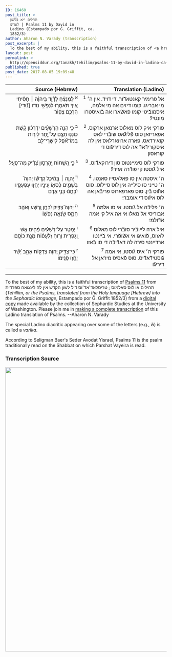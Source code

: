 ```yaml
---
ID: 16460
post_title: >
  תהלים י״א בלשון
  לאדינו | Psalms 11 by David in
  Ladino (Estampado por Ǧ. Griffit, ca.
  1852/3)
author: Aharon N. Varady (transcription)
post_excerpt: |
  To the best of my ability, this is a faithful transcription of <a href="https://en.wikipedia.org/wiki/Psalm_11">Psalms 11</a> from תהילים או לוס סאלמוס ; טריסלאד'אד'וס דיל לשון הקדש אין לה לינגואה ספרדית (<em>Tehillim, or the Psalms, translated from the Holy language [Hebrew] into the Sephardic language</em>, Estampado por Ǧ. Griffit 1852/3) from a <a href="http://digitalcollections.lib.washington.edu/cdm/compoundobject/collection/p16786coll3/id/2453/rec/">digital copy</a> made available by the collection of Sephardic Studies at the University of Washington. Please join me in <a href="https://he.wikisource.org/wiki/%D7%9E%D7%A4%D7%AA%D7%97:Tehilim,_o_los_Salmos,_trezladados_del_leshon_ha-%E1%B8%B3odesh_en_la_lingua_Sefaradit.pdf">making a complete transcription</a> of this Ladino translation of Psalms. --Aharon N. Varady
layout: post
permalink: >
  http://opensiddur.org/tanakh/tehilim/psalms-11-by-david-in-ladino-ca-1852/
published: true
post_date: 2017-08-05 19:09:48
---
```

<table style="margin-left: auto;margin-right: auto;" class="draggable">
<thead><tr><th id="x" style="text-align: right;">Source (Hebrew)</th><th style="text-align: right;">Translation (Ladino)</th></tr></thead>
<tbody>
<tr><td style="vertical-align:top;" width="46%">
<div class="liturgy" style="text-align: right;"><span lang="he">
<sup>א</sup>&nbsp;לַמְנַצֵּ֗חַ 
לְדָ֫וִ֥ד 
בַּֽיהוָ֨ה ׀ חָסִ֗יתִי 
אֵ֭יךְ תֹּאמְר֣וּ לְנַפְשִׁ֑י 
נודו [נ֝֗וּדִי] הַרְכֶ֥ם צִפּֽוֹר׃
</span></div></td>

<td style="vertical-align:top;" width="53%">
<div class="ladino" style="text-align: right;"><span lang="he">
<sup>1</sup>&nbsp;אל פרימיר קאנטאדﬞור. 
די דויד. 
אין ה׳ מי אבריגו. 
קומו דיזים אה מי אלמה, 
איסמובﬞיטי קומו פאשﬞארו אה בﬞואיסטרו מונטי?׃
</span></div></td></tr>


<tr><td style="vertical-align:top;" width="46%">
<div class="liturgy" style="text-align: right;"><span lang="he">
<sup>ב</sup>&nbsp;כִּ֤י הִנֵּ֪ה הָרְשָׁעִ֡ים יִדְרְכ֬וּן קֶ֗שֶׁת 
כּוֹנְנ֣וּ חִצָּ֣ם עַל־יֶ֑תֶר 
לִיר֥וֹת בְּמוֹ־אֹ֝֗פֶל לְיִשְׁרֵי־לֵֽב׃
</span></div></td>

<td style="vertical-align:top;" width="53%">
<div class="ladino" style="text-align: right;"><span lang="he">
<sup>2</sup>&nbsp;פורקי איק לוס מאלוס ארמאן ארקוס. 
אפאריזאן סוס פﬞליגﬞאס שובﬞרי לאס קואירדאס. 
פארה ארוזארלאס אין לה איסקורידﬞאדﬞ אה לוס דיריגﬞוס די קוראסון׃
</span></div></td></tr>


<tr><td style="vertical-align:top;" width="46%">
<div class="liturgy" style="text-align: right;"><span lang="he">
<sup>ג</sup>&nbsp;כִּ֣י הַ֭שָּׁתוֹת יֵֽהָרֵס֑וּן 
צַ֝דִּ֗יק מַה־פָּעָֽל׃
</span></div></td>

<td style="vertical-align:top;" width="53%">
<div class="ladino" style="text-align: right;"><span lang="he">
<sup>3</sup>&nbsp;פורקי לוס סימיינטוס סון דירוקאדﬞוס. 
איל גﬞוסטו קי פודﬞרה אזיר?׃
</span></div></td></tr>


<tr><td style="vertical-align:top;" width="46%">
<div class="liturgy" style="text-align: right;"><span lang="he">
<sup>ד</sup>&nbsp;יְהוָ֤ה ׀ בְּֽהֵ֘יכַ֤ל קָדְשׁ֗וֹ יְהוָה֮ בַּשָּׁמַ֪יִם 
כִּ֫סְא֥וֹ עֵינָ֥יו יֶחֱז֑וּ 
עַפְעַפָּ֥יו 
יִ֝בְחֲנ֗וּ בְּנֵ֣י אָדָֽם׃
</span></div></td>

<td style="vertical-align:top;" width="53%">
<div class="ladino" style="text-align: right;"><span lang="he">
<sup>4</sup>&nbsp;ה׳ איסטה אין סו פאלאסייו סאנטו. 
ה׳ טייני סו סילייה אין לוס סיילוס. 
סוס אוזﬞוס בﬞין. 
סוס פארפארוס פריבﬞאן אה לוס איזﬞוס די אומברי׃
</span></div></td></tr>


<tr><td style="vertical-align:top;" width="46%">
<div class="liturgy" style="text-align: right;"><span lang="he">
<sup>ה</sup>&nbsp;יְהוָה֮ צַדִּ֪יק 
יִ֫בְחָ֥ן וְ֭רָשָׁע וְאֹהֵ֣ב חָמָ֑ס שָֽׂנְאָ֥ה נַפְשֽׁוֹ׃
</span></div></td>

<td style="vertical-align:top;" width="53%">
<div class="ladino" style="text-align: right;"><span lang="he">
<sup>5</sup>&nbsp;ה׳ פליבﬞה אל גﬞוסטו. 
אי סו אלמה אבוריסי אל מאלו אי אה איל קי אמה אדﬞולמי׃
</span></div></td></tr>


<tr><td style="vertical-align:top;" width="46%">
<div class="liturgy" style="text-align: right;"><span lang="he">
<sup>ו</sup>&nbsp;יַמְטֵ֥ר עַל־רְשָׁעִ֗ים פַּ֫חִ֥ים 
אֵ֣שׁ וְ֭גָפְרִית 
וְר֥וּחַ זִלְעָפ֗וֹת מְנָ֣ת כּוֹסָֽם׃
</span></div></td>

<td style="vertical-align:top;" width="53%">
<div class="ladino" style="text-align: right;"><span lang="he">
<sup>6</sup>&nbsp;איל ארה לייובﬞיר סובﬞרי לוס מאלוס לאזוס, 
פﬞואיגו אי אשﬞופﬞרי. 
אי בﬞיינטו ארדיינטי סירה לה דאדﬞיבﬞה די סו בﬞאזו׃
</span></div></td></tr>


<tr><td style="vertical-align:top;" width="46%">
<div class="liturgy" style="text-align: right;"><span lang="he">
<sup>ז</sup>&nbsp;כִּֽי־צַדִּ֣יק יְ֭הוָה 
צְדָק֣וֹת אָהֵ֑ב 
יָ֝שָׁ֗ר יֶחֱז֥וּ פָנֵֽימוֹ׃
</span></div></td>

<td style="vertical-align:top;" width="53%">
<div class="ladino" style="text-align: right;"><span lang="he">
<sup>7</sup>&nbsp;פורקי ה׳ איס גﬞוסטו, 
אי אמה גﬞוסטידﬞאדﬞיס. 
סוס פﬞאסיס מיראן אל דיריגﬞו׃
</span></div></td>
</tr>
</tbody></table>

<hr />

To the best of my ability, this is a faithful transcription of <a href="https://en.wikipedia.org/wiki/Psalm_11">Psalms 11</a> from תהילים או לוס סאלמוס ; טריסלאד'אד'וס דיל לשון הקדש אין לה לינגואה ספרדית (<em>Tehillim, or the Psalms, translated from the Holy language [Hebrew] into the Sephardic language</em>, Estampado por Ǧ. Griffit 1852/3) from a <a href="http://digitalcollections.lib.washington.edu/cdm/compoundobject/collection/p16786coll3/id/2453/rec/">digital copy</a> made available by the collection of Sephardic Studies at the University of Washington. Please join me in <a href="https://he.wikisource.org/wiki/%D7%9E%D7%A4%D7%AA%D7%97:Tehilim,_o_los_Salmos,_trezladados_del_leshon_ha-%E1%B8%B3odesh_en_la_lingua_Sefaradit.pdf">making a complete transcription</a> of this Ladino translation of Psalms. --Aharon N. Varady

The special Ladino diacritic appearing over some of the letters (e.g., שﬞ) is called a <em>varika</em>.

According to Seligman Baer's Seder Avodat Yisrael, Psalms 11 is the psalm traditionally read on the Shabbat on which Parshat Vayeira is read.

<h3>Transcription Source</h3>

<a href="https://he.wikisource.org/wiki/עמוד:Tehilim,_o_los_Salmos,_trezladados_del_leshon_ha-ḳodesh_en_la_lingua_Sefaradit.pdf/13"><img src="http://opensiddur.org/wp-content/uploads/2017/08/Tehilim_o_los_Salmos_trezladados_del_leshon_ha-ḳodesh_en_la_lingua_Sefaradit.pdf.jpg" alt="" width="775" height="887" class="aligncenter size-full wp-image-16461" /></a>